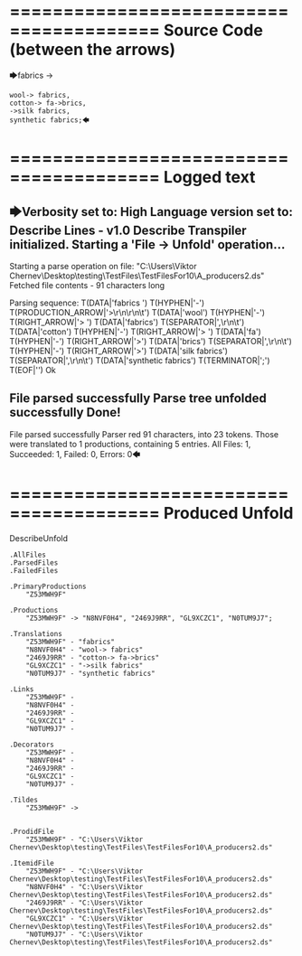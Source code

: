 ========================================
Source Code (between the arrows)
========================================

🡆fabrics ->

	wool-> fabrics,
	cotton-> fa->brics,
	->silk fabrics,
	synthetic fabrics;🡄

========================================
Logged text
========================================

🡆Verbosity set to: High
Language version set to: Describe Lines - v1.0
Describe Transpiler initialized.
Starting a 'File -> Unfold' operation...
------------------------
Starting a parse operation on file: "C:\Users\Viktor Chernev\Desktop\testing\TestFiles\TestFilesFor10\A_producers2.ds"
Fetched file contents - 91 characters long

Parsing sequence: T(DATA|'fabrics ') T(HYPHEN|'-') T(PRODUCTION_ARROW|'>\r\n\r\n\t') T(DATA|'wool') T(HYPHEN|'-') T(RIGHT_ARROW|'> ') T(DATA|'fabrics') T(SEPARATOR|',\r\n\t') T(DATA|'cotton') T(HYPHEN|'-') T(RIGHT_ARROW|'> ') T(DATA|'fa') T(HYPHEN|'-') T(RIGHT_ARROW|'>') T(DATA|'brics') T(SEPARATOR|',\r\n\t') T(HYPHEN|'-') T(RIGHT_ARROW|'>') T(DATA|'silk fabrics') T(SEPARATOR|',\r\n\t') T(DATA|'synthetic fabrics') T(TERMINATOR|';') T(EOF|'<EOF>') Ok

File parsed successfully
Parse tree unfolded successfully
Done!
------------------------
File parsed successfully
Parser red 91 characters, into 23 tokens.
Those were translated to 1 productions, containing 5 entries.
All Files: 1, Succeeded: 1, Failed: 0, Errors: 0🡄

========================================
Produced Unfold
========================================

DescribeUnfold

    .AllFiles
    .ParsedFiles
    .FailedFiles

    .PrimaryProductions
        "Z53MWH9F" 

    .Productions
        "Z53MWH9F" -> "N8NVF0H4", "2469J9RR", "GL9XCZC1", "N0TUM9J7";

    .Translations
        "Z53MWH9F" - "fabrics"
        "N8NVF0H4" - "wool-> fabrics"
        "2469J9RR" - "cotton-> fa->brics"
        "GL9XCZC1" - "->silk fabrics"
        "N0TUM9J7" - "synthetic fabrics"

    .Links
        "Z53MWH9F" - 
        "N8NVF0H4" - 
        "2469J9RR" - 
        "GL9XCZC1" - 
        "N0TUM9J7" - 

    .Decorators
        "Z53MWH9F" - 
        "N8NVF0H4" - 
        "2469J9RR" - 
        "GL9XCZC1" - 
        "N0TUM9J7" - 

    .Tildes
        "Z53MWH9F" -> 


    .ProdidFile
        "Z53MWH9F" - "C:\Users\Viktor Chernev\Desktop\testing\TestFiles\TestFilesFor10\A_producers2.ds"

    .ItemidFile
        "Z53MWH9F" - "C:\Users\Viktor Chernev\Desktop\testing\TestFiles\TestFilesFor10\A_producers2.ds"
        "N8NVF0H4" - "C:\Users\Viktor Chernev\Desktop\testing\TestFiles\TestFilesFor10\A_producers2.ds"
        "2469J9RR" - "C:\Users\Viktor Chernev\Desktop\testing\TestFiles\TestFilesFor10\A_producers2.ds"
        "GL9XCZC1" - "C:\Users\Viktor Chernev\Desktop\testing\TestFiles\TestFilesFor10\A_producers2.ds"
        "N0TUM9J7" - "C:\Users\Viktor Chernev\Desktop\testing\TestFiles\TestFilesFor10\A_producers2.ds"

